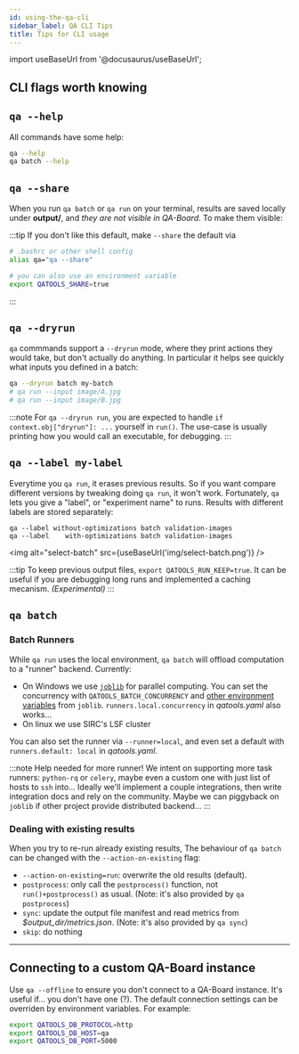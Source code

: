 ```yaml
---
id: using-the-qa-cli
sidebar_label: QA CLI Tips
title: Tips for CLI usage
---
```

import useBaseUrl from '@docusaurus/useBaseUrl';

## CLI flags worth knowing
## `qa --help`
All commands have some help:

```bash
qa --help
qa batch --help
```

## `qa --share`
When you run `qa batch` or `qa run` on your terminal, results are saved locally under **output/**, and *they are not visible in QA-Board*. To make them visible:

:::tip
If you don't like this default, make `--share` the default via  

```bash
# .bashrc or other shell config
alias qa="qa --share"

# you can also use an environment variable
export QATOOLS_SHARE=true
```
:::


## `qa --dryrun`
`qa` commmands support a `--dryrun` mode, where they print actions they would take, but don't actually do anything. In particular it helps see quickly what inputs you defined in a batch:

```bash
qa --dryrun batch my-batch
# qa run --input image/A.jpg
# qa run --input image/B.jpg
```

:::note
For `qa --dryrun run`, you are expected to handle `if context.obj["dryrun"]: ...` yourself in `run()`. The use-case is usually printing how you would call an executable, for debugging.
:::

## `qa --label my-label`
Everytime you `qa run`, it erases previous results. So if you want compare different versions by tweaking doing `qa run`, it won't work. Fortunately, `qa` lets you give a "label", or "experiment name" to runs. Results with different labels are stored separately:

```
qa --label without-optimizations batch validation-images
qa --label    with-optimizations batch validation-images
```

<img alt="select-batch" src={useBaseUrl('img/select-batch.png')} />

:::tip
To keep previous output files, `export QATOOLS_RUN_KEEP=true`. It can be useful if you are debugging long runs and implemented a caching mecanism. *(Experimental)*
:::

## `qa batch`
### Batch Runners
While `qa run` uses the local environment, `qa batch` will offload computation to a "runner" backend. Currently:
- On Windows we use [`joblib`](http://joblib.readthedocs.io/) for parallel computing. You can set the concurrency with `QATOOLS_BATCH_CONCURRENCY` and [other environment variables](https://joblib.readthedocs.io/en/latest/parallel.html) from `joblib`. `runners.local.concurrency` in *qatools.yaml* also works...
- On linux we use SIRC's LSF cluster

You can also set the runner via `--runner=local`, and even set a default with `runners.default: local` in *qatools.yaml*.

:::note Help needed for more runner!
We intent on supporting more task runners: `python-rq` or `celery`, maybe even a custom one with just list of hosts to `ssh` into... Ideally we'll implement a couple integrations, then write integration docs and rely on the community. Maybe we can piggyback on `joblib` if other project provide distributed backend...
:::

### Dealing with existing results
When you try to re-run already existing results, The behaviour of `qa batch` can be changed with the `--action-on-existing` flag:
- `--action-on-existing=run`: overwrite the old results (default).
- `postprocess`: only call the `postprocess()` function, not `run()+postprocess()` as usual. (Note: it's also provided by `qa postprocess`)
- `sync`: update the output file manifest and read metrics from *$output_dir/metrics.json*. (Note: it's also provided by `qa sync`)
- `skip`: do nothing

---

## Connecting to a custom QA-Board instance
Use `qa --offline` to ensure you don't connect to a QA-Board instance. It's useful if... you don't have one (?).
The default connection settings can be overriden by environment variables. For example:

```bash
export QATOOLS_DB_PROTOCOL=http
export QATOOLS_DB_HOST=qa
export QATOOLS_DB_PORT=5000
```

